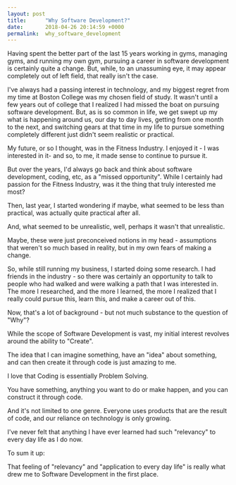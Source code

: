 ```yaml
---
layout: post
title:      "Why Software Development?"
date:       2018-04-26 20:14:59 +0000
permalink:  why_software_development
---
```



Having spent the better part of the last 15 years working in gyms, managing gyms, and running my own gym, pursuing a career in software development is certainly quite a change.  But, while, to an unassuming eye, it may appear completely out of left field, that really isn't the case.

I've always had a passing interest in technology, and my biggest regret from my time at Boston College was my chosen field of study.  It wasn't until a few years out of college that I realized I had missed the boat on pursuing software development.  But, as is so common in life, we get swept up my what is happening around us, our day to day lives, getting from one month to the next, and switching gears at that time in my life to pursue something completely different just didn't seem realistic or practical.

My future, or so I thought, was in the Fitness Industry.  I enjoyed it - I was interested in it- and so, to me, it made sense to continue to pursue it.

But over the years, I'd always go back and think about software development, coding, etc, as a "missed opportunity".  While I certainly had passion for the Fitness Industry, was it the thing that truly interested me most?  

Then, last year, I started wondering if maybe, what seemed to be less than practical, was actually quite practical after all.

And, what seemed to be unrealistic, well, perhaps it wasn't that unrealistic.

Maybe, these were just preconceived notions in my head - assumptions that weren't so much based in reality, but in my own fears of making a change.

So, while still running my business, I started doing some research.  I had friends in the industry - so there was certainly an opportunity to talk to people who had walked and were walking a path that I was interested in.  The more I researched, and the more I learned, the more I realized that I really could pursue this, learn this, and make a career out of this.

Now, that's a lot of background - but not much substance to the question of "Why"?

While the scope of Software Development is vast, my initial interest revolves around the ability to "Create".

The idea that I can imagine something, have an "idea" about something, and can then create it through code is just amazing to me.  

I love that Coding is essentially Problem Solving.

You have something, anything you want to do or make happen, and you can construct it through code.  

And it's not limited to one genre.  Everyone uses products that are the result of code, and our reliance on technology is only growing.

I've never felt that anything I have ever learned had such "relevancy" to every day life as I do now.

To sum it up:

That feeling of "relevancy" and "application to every day life" is really what drew me to Software Development in the first place.
